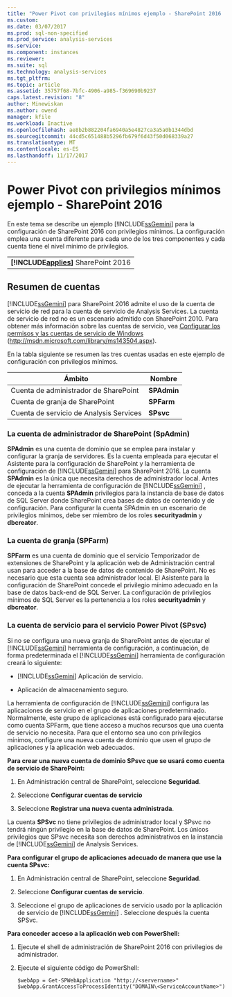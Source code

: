 ```yaml
---
title: "Power Pivot con privilegios mínimos ejemplo - SharePoint 2016 | Documentos de Microsoft"
ms.custom: 
ms.date: 03/07/2017
ms.prod: sql-non-specified
ms.prod_service: analysis-services
ms.service: 
ms.component: instances
ms.reviewer: 
ms.suite: sql
ms.technology: analysis-services
ms.tgt_pltfrm: 
ms.topic: article
ms.assetid: 35757f68-7bfc-4906-a985-f369690b9237
caps.latest.revision: "8"
author: Minewiskan
ms.author: owend
manager: kfile
ms.workload: Inactive
ms.openlocfilehash: ae8b2b882204fa6940a5e4827ca3a5a0b1344dbd
ms.sourcegitcommit: 44cd5c651488b5296fb679f6d43f50d068339a27
ms.translationtype: MT
ms.contentlocale: es-ES
ms.lasthandoff: 11/17/2017
---
```

# <a name="power-pivot-minimum-privilege-example---sharepoint-2016"></a>Power Pivot con privilegios mínimos ejemplo - SharePoint 2016
  En este tema se describe un ejemplo [!INCLUDE[ssGemini](../../../includes/ssgemini-md.md)] para la configuración de SharePoint 2016 con privilegios mínimos. La configuración emplea una cuenta diferente para cada uno de los tres componentes y cada cuenta tiene el nivel mínimo de privilegios.  
  
||  
|-|  
|**[!INCLUDE[applies](../../../includes/applies-md.md)]**  SharePoint 2016|  
  
## <a name="summary-of-accounts"></a>Resumen de cuentas  
 [!INCLUDE[ssGemini](../../../includes/ssgemini-md.md)] para SharePoint 2016 admite el uso de la cuenta de servicio de red para la cuenta de servicio de Analysis Services. La cuenta de servicio de red no es un escenario admitido con SharePoint 2010. Para obtener más información sobre las cuentas de servicio, vea [Configurar los permisos y las cuentas de servicio de Windows](http://msdn.microsoft.com/library/ms143504.aspx) (http://msdn.microsoft.com/library/ms143504.aspx).  
  
 En la tabla siguiente se resumen las tres cuentas usadas en este ejemplo de configuración con privilegios mínimos.  
  
|Ámbito|Nombre|  
|-----------|----------|  
|Cuenta de administrador de SharePoint|**SPAdmin**|  
|Cuenta de granja de SharePoint|**SPFarm**|  
|Cuenta de servicio de Analysis Services|**SPsvc**|  
  
### <a name="the-sharepoint-administrator-account-spadmin"></a>La cuenta de administrador de SharePoint (SpAdmin)  
 **SPAdmin** es una cuenta de dominio que se emplea para instalar y configurar la granja de servidores. Es la cuenta empleada para ejecutar el Asistente para la configuración de SharePoint y la herramienta de configuración de [!INCLUDE[ssGemini](../../../includes/ssgemini-md.md)] para SharePoint 2016. La cuenta **SPAdmin** es la única que necesita derechos de administrador local. Antes de ejecutar la herramienta de configuración de [!INCLUDE[ssGemini](../../../includes/ssgemini-md.md)] , conceda a la cuenta **SPAdmin** privilegios para la instancia de base de datos de SQL Server donde SharePoint crea bases de datos de contenido y de configuración. Para configurar la cuenta SPAdmin en un escenario de privilegios mínimos, debe ser miembro de los roles **securityadmin** y **dbcreator**.  
  
### <a name="the-farm-account-spfarm"></a>La cuenta de granja (SPFarm)  
 **SPFarm** es una cuenta de dominio que el servicio Temporizador de extensiones de SharePoint y la aplicación web de Administración central usan para acceder a la base de datos de contenido de SharePoint. No es necesario que esta cuenta sea administrador local. El Asistente para la configuración de SharePoint concede el privilegio mínimo adecuado en la base de datos back-end de SQL Server. La configuración de privilegios mínimos de SQL Server es la pertenencia a los roles **securityadmin** y **dbcreator**.  
  
### <a name="the-service-account-for-power-pivot-service-spsvc"></a>La cuenta de servicio para el servicio Power Pivot (SPsvc)  
 Si no se configura una nueva granja de SharePoint antes de ejecutar el [!INCLUDE[ssGemini](../../../includes/ssgemini-md.md)] herramienta de configuración, a continuación, de forma predeterminada el [!INCLUDE[ssGemini](../../../includes/ssgemini-md.md)] herramienta de configuración creará lo siguiente:  
  
-   [!INCLUDE[ssGemini](../../../includes/ssgemini-md.md)] Aplicación de servicio.  
  
-   Aplicación de almacenamiento seguro.  
  
 La herramienta de configuración de [!INCLUDE[ssGemini](../../../includes/ssgemini-md.md)] configura las aplicaciones de servicio en el grupo de aplicaciones predeterminado. Normalmente, este grupo de aplicaciones está configurado para ejecutarse como cuenta SPFarm, que tiene acceso a muchos recursos que una cuenta de servicio no necesita. Para que el entorno sea uno con privilegios mínimos, configure una nueva cuenta de dominio que usen el grupo de aplicaciones y la aplicación web adecuados.  
  
 **Para crear una nueva cuenta de dominio SPsvc que se usará como cuenta de servicio de SharePoint:**  
  
1.  En Administración central de SharePoint, seleccione **Seguridad**.  
  
2.  Seleccione **Configurar cuentas de servicio**  
  
3.  Seleccione **Registrar una nueva cuenta administrada**.  
  
 La cuenta **SPSvc** no tiene privilegios de administrador local y SPsvc no tendrá ningún privilegio en la base de datos de SharePoint. Los únicos privilegios que SPsvc necesita son derechos administrativos en la instancia de [!INCLUDE[ssGemini](../../../includes/ssgemini-md.md)] de Analysis Services.  
  
 **Para configurar el grupo de aplicaciones adecuado de manera que use la cuenta SPsvc:**  
  
1.  En Administración central de SharePoint, seleccione **Seguridad**.  
  
2.  Seleccione **Configurar cuentas de servicio**.  
  
3.  Seleccione el grupo de aplicaciones de servicio usado por la aplicación de servicio de [!INCLUDE[ssGemini](../../../includes/ssgemini-md.md)] . Seleccione después la cuenta SPSvc.  
  
 **Para conceder acceso a la aplicación web con PowerShell:**  
  
1.  Ejecute el shell de administración de SharePoint 2016 con privilegios de administrador.  
  
2.  Ejecute el siguiente código de PowerShell:  
  
    ```  
    $webApp = Get-SPWebApplication "http://<servername>"  
    $webApp.GrantAccessToProcessIdentity("DOMAIN\<ServiceAccountName>")  
  
    ```  
  
  

